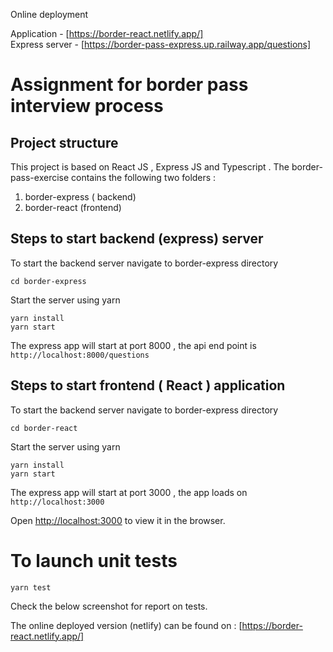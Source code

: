 Online deployment 

Application - [https://border-react.netlify.app/] <br />
Express server - [https://border-pass-express.up.railway.app/questions]


# Assignment for border pass interview process

## Project structure
This project is based on React JS , Express JS and Typescript . The border-pass-exercise contains the following two folders : 
 1. border-express ( backend)
 2. border-react (frontend)

## Steps to start backend (express) server 

To start the backend server navigate to border-express directory 

 `cd border-express`

Start the server using yarn 

`yarn install` <br />
 `yarn start`

The express app will start at port 8000 , the api end point is `http://localhost:8000/questions`

## Steps to start frontend ( React ) application

To start the backend server navigate to border-express directory 

 `cd border-react`

Start the server using yarn 

 `yarn install` <br />
 `yarn start`

The express app will start at port 3000 , the app loads on `http://localhost:3000`

Open [http://localhost:3000](http://localhost:3000) to view it in the browser.

# To launch unit tests 

 `yarn test`

Check the below screenshot for report on tests. 


The online deployed version (netlify)  can be found on :  [https://border-react.netlify.app/]
